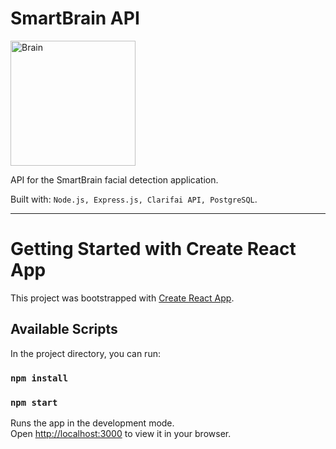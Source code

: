 # SmartBrain API

<img 
  src="./src/assets/images/icons8-brain-100.png"
  alt="Brain"
  width="200"
  loading="lazy"
/>

API for the SmartBrain facial detection application.

Built with: ```Node.js, Express.js, Clarifai API, PostgreSQL```.

---

# Getting Started with Create React App

This project was bootstrapped with [Create React App](https://github.com/facebook/create-react-app).

## Available Scripts

In the project directory, you can run:

### `npm install`
### `npm start`

Runs the app in the development mode.\
Open [http://localhost:3000](http://localhost:3000) to view it in your browser.
